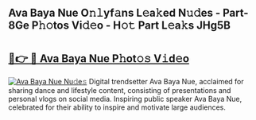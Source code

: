 ## Ava Baya Nue O𝚗𝚕yf𝚊ns L𝚎a𝚔ed N𝚞𝚍es - Part-8Ge P𝚑𝚘tos Vi𝚍𝚎o - H𝚘𝚝 Part L𝚎a𝚔s JHg5B

# <h2><a href="http://kf8z93z.oniu.top/?m=Ava+Baya+Nue">🔗👉 🔴 Ava Baya Nue P𝚑ot𝚘𝚜 V𝚒d𝚎o</a></h2>

[![Ava Baya Nue Nu𝚍e𝚜](https://i.imgur.com/0qMVB7G.gif)](http://kf8z93z.oniu.top/?m=Ava+Baya+Nue)
Digital trendsetter Ava Baya Nue, acclaimed for sharing dance and lifestyle content, consisting of presentations and personal vlogs on social media. Inspiring public speaker Ava Baya Nue, celebrated for their ability to inspire and motivate large audiences.  

